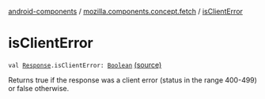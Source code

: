 [android-components](../index.md) / [mozilla.components.concept.fetch](index.md) / [isClientError](./is-client-error.md)

# isClientError

`val `[`Response`](-response/index.md)`.isClientError: `[`Boolean`](https://kotlinlang.org/api/latest/jvm/stdlib/kotlin/-boolean/index.html) [(source)](https://github.com/mozilla-mobile/android-components/blob/master/components/concept/fetch/src/main/java/mozilla/components/concept/fetch/Response.kt#L146)

Returns true if the response was a client error (status in the range 400-499) or false otherwise.

